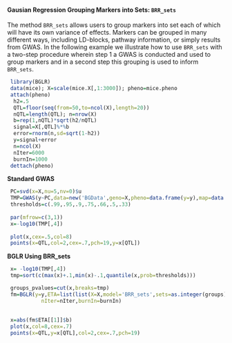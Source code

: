 #### Gausian Regression Grouping Markers into Sets: `BRR_sets`

The method `BRR_sets` allows users to group markers into set each of which will have its own variance of effects. Markers can be 
grouped in many different ways, including LD-blocks, pathway information, or simply results from GWAS. In the following example we illustrate
how to use `BRR_sets`  with a two-step procedure wherein step 1 a GWAS is conducted and used to group markers and in a second step this grouping
is used to inform `BRR_sets`.

```R
 library(BGLR)
 data(mice); X=scale(mice.X[,1:3000]); pheno=mice.pheno
 attach(pheno)
  h2=.5
  QTL=floor(seq(from=50,to=ncol(X),length=20))
  nQTL=length(QTL); n=nrow(X)
  b=rep(1,nQTL)*sqrt(h2/nQTL)
  signal=X[,QTL]%*%b
  error=rnorm(n,sd=sqrt(1-h2))
  y=signal+error
  n=ncol(X)
  nIter=6000
  burnIn=1000
 dettach(pheno)
```
 
**Standard GWAS**
```R
 PC=svd(x=X,nu=5,nv=0)$u
 TMP=GWAS(y~PC,data=new('BGData',geno=X,pheno=data.frame(y=y),map=data.frame()),method='lm')
 thresholds=c(.99,.95,.9,.75,.66,.5,.33)
 
 par(mfrow=c(3,1))
 x=-log10(TMP[,4])
 
 plot(x,cex=.5,col=8)
 points(x=QTL,col=2,cex=.7,pch=19,y=x[QTL])
```

**BGLR Using BRR_sets**
```R
 x= -log10(TMP[,4])
 tmp=sort(c(max(x)+.1,min(x)-.1,quantile(x,prob=thresholds)))

 groups_pvalues=cut(x,breaks=tmp)
 fm=BGLR(y=y,ETA=list(list(X=X,model='BRR_sets',sets=as.integer(groups))),
           nIter=nIter,burnIn=burnIn)
           
           
 x=abs(fm$ETA[[1]]$b)
 plot(x,col=8,cex=.7)
 points(x=QTL,y=x[QTL],col=2,cex=.7,pch=19)

```

